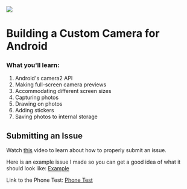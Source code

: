 <img class='header-img' src='https://s3.amazonaws.com/codingwithmitch-static-and-media/media/TabianCustomCamera/CustomCamera.png' />

<h1>Building a Custom Camera for Android</h2>

<h3>What you'll learn:</h3>
<ol>
  <li>Android's camera2 API</li>
  <li>Making full-screen camera previews</li>
  <li>Accommodating different screen sizes</li>
  <li>Capturing photos</li>
  <li>Drawing on photos</li>
  <li>Adding stickers</li>
  <li>Saving photos to internal storage</li>
</ol>

<h2>Submitting an Issue</h2>
<p>Watch <a href='https://player.vimeo.com/video/274979439'>this</a> video to learn about how to properly submit an issue.</p>

<p>Here is an example issue I made so you can get a good idea of what it should look like: <a href='https://github.com/mitchtabian/TabianCustomCamera' target='_blank'> Example</a></p>

<p>Link to the Phone Test: <a href='https://github.com/mitchtabian/PhoneTest' target='_blank'> Phone Test</a></p>


